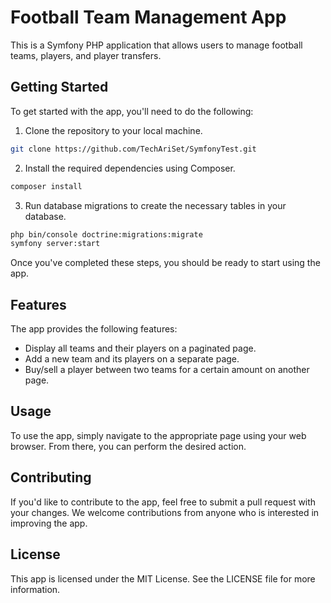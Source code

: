 # Football Team Management App

This is a Symfony PHP application that allows users to manage football teams, players, and player transfers.

## Getting Started

To get started with the app, you'll need to do the following:

1. Clone the repository to your local machine.
```bash
git clone https://github.com/TechAriSet/SymfonyTest.git
```
2. Install the required dependencies using Composer.
```bash
composer install
```
3. Run database migrations to create the necessary tables in your database.
```bash
php bin/console doctrine:migrations:migrate
symfony server:start
```

Once you've completed these steps, you should be ready to start using the app.

## Features

The app provides the following features:

- Display all teams and their players on a paginated page.
- Add a new team and its players on a separate page.
- Buy/sell a player between two teams for a certain amount on another page.

## Usage

To use the app, simply navigate to the appropriate page using your web browser. From there, you can perform the desired action.

## Contributing

If you'd like to contribute to the app, feel free to submit a pull request with your changes. We welcome contributions from anyone who is interested in improving the app.

## License

This app is licensed under the MIT License. See the LICENSE file for more information.
